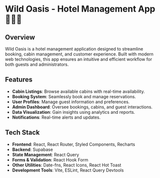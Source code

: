 # Wild Oasis - Hotel Management App 🌴🌴🌴

## Overview
Wild Oasis is a hotel management application designed to streamline booking, cabin management, and customer experience. Built with modern web technologies, this app ensures an intuitive and efficient workflow for both guests and administrators.

## Features
- **Cabin Listings**: Browse available cabins with real-time availability.
- **Booking System**: Seamlessly book and manage reservations.
- **User Profiles**: Manage guest information and preferences.
- **Admin Dashboard**: Oversee bookings, cabins, and guest interactions.
- **Data Visualization**: Gain insights using analytics and reports.
- **Notifications**: Real-time alerts and updates.

## Tech Stack
- **Frontend**: React, React Router, Styled Components, Recharts
- **Backend**: Supabase
- **State Management**: React Query
- **Forms & Validation**: React Hook Form
- **Other Utilities**: Date-fns, React Icons, React Hot Toast
- **Development Tools**: Vite, ESLint, React Query Devtools
